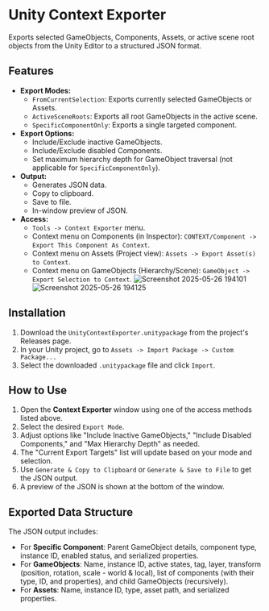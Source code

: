 # Unity Context Exporter

Exports selected GameObjects, Components, Assets, or active scene root objects from the Unity Editor to a structured JSON format.

## Features

*   **Export Modes:**
    *   `FromCurrentSelection`: Exports currently selected GameObjects or Assets.
    *   `ActiveSceneRoots`: Exports all root GameObjects in the active scene.
    *   `SpecificComponentOnly`: Exports a single targeted component.
*   **Export Options:**
    *   Include/Exclude inactive GameObjects.
    *   Include/Exclude disabled Components.
    *   Set maximum hierarchy depth for GameObject traversal (not applicable for `SpecificComponentOnly`).
*   **Output:**
    *   Generates JSON data.
    *   Copy to clipboard.
    *   Save to file.
    *   In-window preview of JSON.
*   **Access:**
    *   `Tools -> Context Exporter` menu.
    *   Context menu on Components (in Inspector): `CONTEXT/Component -> Export This Component As Context`.
    *   Context menu on Assets (Project view): `Assets -> Export Asset(s) to Context`.
    *   Context menu on GameObjects (Hierarchy/Scene): `GameObject -> Export Selection to Context`.
![Screenshot 2025-05-26 194101](https://github.com/user-attachments/assets/d61cc1c5-40f6-4589-b2ff-e0a486f67cd8)
![Screenshot 2025-05-26 194125](https://github.com/user-attachments/assets/c44adb92-f67b-4d60-8b29-7f22fa088674)



## Installation

1.  Download the `UnityContextExporter.unitypackage` from the project's Releases page.
2.  In your Unity project, go to `Assets -> Import Package -> Custom Package...`
3.  Select the downloaded `.unitypackage` file and click `Import`.

## How to Use

1.  Open the **Context Exporter** window using one of the access methods listed above.
2.  Select the desired `Export Mode`.
3.  Adjust options like "Include Inactive GameObjects," "Include Disabled Components," and "Max Hierarchy Depth" as needed.
4.  The "Current Export Targets" list will update based on your mode and selection.
5.  Use `Generate & Copy to Clipboard` or `Generate & Save to File` to get the JSON output.
6.  A preview of the JSON is shown at the bottom of the window.

## Exported Data Structure

The JSON output includes:
*   For **Specific Component**: Parent GameObject details, component type, instance ID, enabled status, and serialized properties.
*   For **GameObjects**: Name, instance ID, active states, tag, layer, transform (position, rotation, scale - world & local), list of components (with their type, ID, and properties), and child GameObjects (recursively).
*   For **Assets**: Name, instance ID, type, asset path, and serialized properties.
